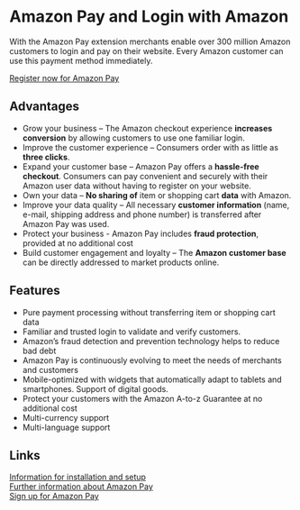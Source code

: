 # Amazon Pay and Login with Amazon
With the Amazon Pay extension merchants enable over 300 million Amazon customers to login and pay on their website. Every Amazon customer can use this payment method immediately. 

[Register now for Amazon Pay](https://sellercentral-europe.amazon.com/hz/me/sp/preregistration?solutionProviderId=A13SNST9X74Q8L&marketplaceId=A53RDEWN57UU5&ld=spexdeapa-promo-plenty-062018-ple&language=en_GB&source=SPMW)
##  Advantages
- Grow your business – The Amazon checkout experience __increases conversion__ by allowing customers to use one familiar login.
- Improve the customer experience – Consumers order with as little as __three clicks__.
- Expand your customer base – Amazon Pay offers a __hassle-free checkout__. Consumers can pay convenient and securely with their Amazon user data without having to register on your website.
- Own your data – __No sharing of__ item or shopping cart __data__ with Amazon.
- Improve your data quality – All necessary __customer information__ (name, e-mail, shipping address and phone number) is transferred after Amazon Pay was used.
- Protect your business -  Amazon Pay includes __fraud protection__, provided at no additional cost
- Build customer engagement and loyalty – The __Amazon customer base__ can be directly addressed to market products online. 


##  Features
- Pure payment processing without transferring item or shopping cart data 
- Familiar and trusted login to validate and verify customers.
- Amazon’s fraud detection and prevention technology helps to reduce bad debt
- Amazon Pay is continuously evolving to meet the needs of merchants and customers 
- Mobile-optimized with widgets that automatically adapt to tablets and smartphones. Support of digital goods.
- Protect your customers with the Amazon A-to-z Guarantee at no additional cost 
- Multi-currency support
- Multi-language support

## Links
[Information for installation and setup ](https://alkimmedia.github.io/AmazonPay_Plenty/)	   
[Further information about Amazon Pay](https://pay.amazon.com/uk/merchant?ref=ml_de_ap_xx_sp_PAMP_xx_xx_xx_MPI)	 
[Sign up for Amazon Pay](https://sellercentral-europe.amazon.com/hz/me/sp/preregistration?solutionProviderId=A13SNST9X74Q8L&marketplaceId=A53RDEWN57UU5&ld=spexdeapa-promo-plenty-062018-ple&language=en_GB&source=SPMW)